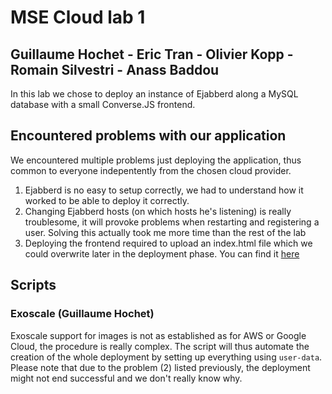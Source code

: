 # MSE Cloud lab 1
## Guillaume Hochet - Eric Tran - Olivier Kopp - Romain Silvestri - Anass Baddou

In this lab we chose to deploy an instance of Ejabberd along a MySQL database with a small Converse.JS frontend.

## Encountered problems with our application
We encountered multiple problems just deploying the application, thus common to everyone indepentently from the chosen cloud provider.

1. Ejabberd is no easy to setup correctly, we had to understand how it worked to be able to deploy it correctly.
2. Changing Ejabberd hosts (on which hosts he's listening) is really troublesome, it will provoke problems when restarting and registering a user. Solving this actually took me more time than the rest of the lab
3. Deploying the frontend required to upload an index.html file which we could overwrite later in the deployment phase. You can find it [here](https://gist.github.com/ovesco/f9c4474cceb6e5c358c3580f8b39fee7)

## Scripts
### Exoscale (Guillaume Hochet)
Exoscale support for images is not as established as for AWS or Google Cloud, the procedure is really complex. The script will thus automate the creation of the whole deployment by setting up everything using `user-data`. Please note that due to the problem (2) listed previously, the deployment might not end successful and we don't really know why.
